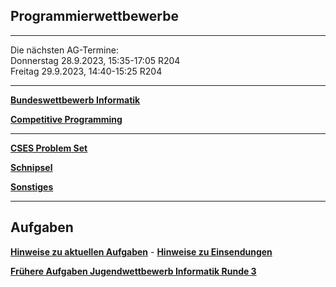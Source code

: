 ## Programmierwettbewerbe

----

Die nächsten AG-Termine: <br>
Donnerstag 28.9.2023, 15:35-17:05 R204 <br>
Freitag 29.9.2023, 14:40-15:25 R204 

----

**[Bundeswettbewerb Informatik](https://bwinf.de/bundeswettbewerb/)**

**[Competitive Programming](./competitive.md)**

---

**[CSES Problem Set](cses.md)**

**[Schnipsel](schnipsel.md)**

**[Sonstiges](algorithmen/algorithmen.md)**

---


## Aufgaben

**[Hinweise zu aktuellen Aufgaben](hinweise/hinweise.md)** - **[Hinweise zu Einsendungen](einsendungen/einsendungen.md)**

**[Frühere Aufgaben Jugendwettbewerb Informatik Runde 3](./jwinfRunde3/jwinf3.md)**




 
